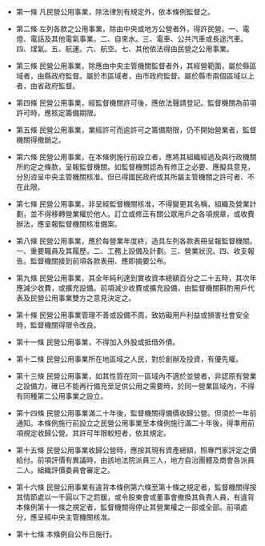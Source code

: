 * 第一條 凡民營公用事業，除法律別有規定外，依本條例監督之。

* 第二條 左列各款之公用事業，除由中央或地方公營者外，得許民營。一、電燈、電話及其他電氣事業。二、自來水。三、電車、公共汽車或長途汽車。四、煤氣。五、航運。六、航空。七、其他依法得由民營之公用事業。

* 第三條 民營公用事業，除應由中央主管機關監督者外，其經營範圍，屬於縣區域者，由縣政府監督。屬於市區域者，由市政府監督。屬於縣市兩個區域以上者，由省政府監督。

* 第四條 民營公用事業，經監督機關許可後，應依法聲請登記。監督機關為前項許可時，應核定籌備期限。

* 第五條 民營公用事業，業經許可而逾許可之籌備期限，仍不開始營業者，監督機關得撤銷之。

* 第六條 民營公用事業，在本條例施行前設立者，應將其組織經過及與行政機關所約定之條款，呈報監督機關。如監督機關認為有修正之必要、應擬具意見，分別咨呈中央主管機關核准。但已得國民政府或其所屬主管機關之許可者、不在此限。

* 第七條 民營公用事業，非呈經監督機關核准，不得變更其名稱，組織及營業計劃，並不得移轉營業權於他人。訂立或修正有關公眾用戶之各項規章，或收費辦法，應呈報監督機關核准備案。

* 第八條 民營公用事業，應於每營業年度終，造具左列各款表冊呈報監督機關。一、重要職員及其履歷。二、工務上設備及計劃。三、營業狀況。四、收支報告。監督機關接到前項各款表冊、應即摘要公布。

* 第九條 民營公用事業，其全年純利達到實收資本總額百分之二十五時，其次年應減少收費，或擴充設備。前項減少收費或擴充設備，由監督機關斟酌用戶代表及民營公用事業雙方之意見決定之。

* 第十條 民營公用事業管理不善或設備不周，致妨礙用戶利益或損害社會安全時，監督機關得限令改良。

* 第十一條 民營公用事業，不得加入外股或抵借外債。

* 第十二條 民營公用事業所在地區域之人民，對於創辦及投資，有優先權。

* 第十三條 民營公用事業，如其性質在同一區域內不適於並營者，非認原有營業之設備力，確已不能再行備充至足供公用之需要時，於同一營業區域內，不得有同種第二公用事業之設立。

* 第十四條 民營公用事業滿二十年後，監督機關得備價收歸公營。但須於一年前通知。本條例施行前設立之民營公用事業至本條例施行滿二十年後，得準用前項規定收歸公營。其許可年限較短者，依其規定。

* 第十五條 民營公用事業收歸公營時，應按其現有資產總額，照專門家評定之價給付。前項評價有異議時，由該地法院派員三人，地方自治團體及商會各派員二人，組織評價委員會審定之。

* 第十六條 民營公用事業有違背本條例第六條至第十條之規定者，監督機關得按其情節處以一千圓以下之罰鍰，或令股東會或董事會撤換其負責人員，有違背本條例第十一條之規定者，監督機關得停止其營業權之一部或全部。前項處分，應呈經中央主管機關核准。

* 第十七條 本條例自公布日施行。

